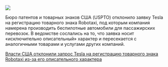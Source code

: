 <!--2025-05-13 14:04:32-->
<div class="yb">
  <div class="rss habr"><img src="https://habrastorage.org/getpro/habr/upload_files/c1a/366/ac1/c1a366ac1ee2556f2d478d03fa4ecd28.jpg" /><p>Бюро патентов и товарных знаков США (USPTO) отклонило заявку Tesla на регистрацию товарного знака Robotaxi, под которым компания намерена производить беспилотные автомобили для пассажирских перевозок. В ведомстве сослались на то, что заявка носит «исключительно описательный» характер и пересекается с аналогичными товарами и услугами других компаний.</p> <a... <p class="titl"><a href="https://habr.com/ru/news/909062/?utm_source=habrahabr&utm_medium=rss&utm_campaign=909062">Власти США отклонили запрос Tesla на регистрацию товарного знака Robotaxi из-за его описательного характера</a></p></div>
</div>
